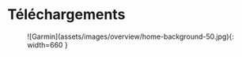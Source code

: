 # Téléchargements


<figure markdown>
  ![Garmin](assets/images/overview/home-background-50.jpg){: width=660 }
</figure>